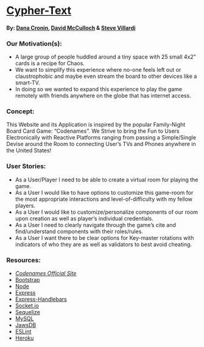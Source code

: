 # [Cypher-Text](https://cypher-text.herokuapp.com/)
#### By: [Dana Cronin](https://decronin.github.io/), [David McCulloch](https://dmcculloch-coder.github.io/portfolio/) & [Steve Villardi](http://stevevillardi.com/)

### Our Motivation(s):
- A large group of people huddled around a tiny space with 25 small 4x2” cards is a recipe for Chaos. 
- We want to simplify this experience where no-one feels left out or claustrophobic and maybe even stream the board to other devices like a smart-TV.
- In doing so we wanted to expand this experience to play the game remotely with friends anywhere on the globe that has internet access.

### Concept:
This Website and its Application is inspired by the popular Family-Night Board Card Game: “Codenames”.
We Strive to bring the Fun to Users Electronically with Reactive Platforms ranging from passing a Simple/Single Devise around the Room to connecting User’s TVs and Phones anywhere in the United States!

### User Stories:
- As a User/Player I need to be able to create a virtual room for playing the game.
- As a User I would like to have options to customize this game-room for the most appropriate interactions and level-of-difficulty with my fellow players.
- As a User I would like to customize/personalize components of our room upon creation as well as player’s individual credentials.
- As a User I need to clearly navigate through the game’s cite and find/understand components with their roles/rules.
- As a User I want there to be clear options for Key-master rotations with indicators of who they are as well as validators to best avoid cheating.

### Resources:
- _[Codenames Official Site](https://codenamesgame.com/)_
- [Bootstrap](https://getbootstrap.com/)
- [Node](https://nodejs.org/en/)
- [Express](http://expressjs.com/)
- [Express-Handlebars](https://www.npmjs.com/package/express-handlebars)
- [Socket.io](https://socket.io/)
- [Sequelize](https://sequelize.org/)
- [MySQL](https://www.mysql.com/)
- [JawsDB](https://elements.heroku.com/addons/jawsdb)
- [ESLint](https://eslint.org/)
- [Heroku](https://www.heroku.com/)
